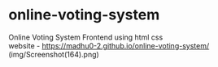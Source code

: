 # online-voting-system
Online Voting System Frontend using html css <br>
website - https://madhu0-2.github.io/online-voting-system/
(img/Screenshot(164).png)
